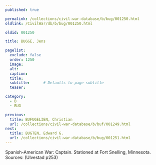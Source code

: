 ```yaml
---
published: true

permalink: /collections/civil-war-database/b/bug/001250.html
oldlink: /CivilWar/db/b/bug/001250.html

oldid: 001250

title: BUGGE, Jens

pagelist:
  exclude: false
  order: 1250
  image: 
  alt:
  caption:
  title:
  subtitle:      # Defaults to page subtitle
  teaser:

category: 
  - B 
  - BUG

previous:
  title: BUFUGELIEN, Christian
  url: /collections/civil-war-database/b/buf/001249.html  
next:
  title: BUGTEN, Edward G.
  url: /collections/civil-war-database/b/bug/001251.html   
---
```

Spanish-American War: Captain. Stationed at Fort Snelling, Minnesota. Sources: (Ulvestad p253)